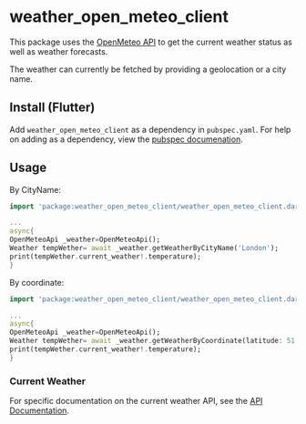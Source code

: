 # weather_open_meteo_client
This package uses the [OpenMeteo API](https://open-meteo.com/) to get the current weather status as well as weather forecasts.

The weather can currently be fetched by providing a geolocation or a city name.

## Install (Flutter)
Add ```weather_open_meteo_client``` as a dependency in  `pubspec.yaml`.
For help on adding as a dependency, view the [pubspec documenation](https://flutter.io/using-packages/).

## Usage
By CityName:
```dart
import 'package:weather_open_meteo_client/weather_open_meteo_client.dart';

...
async{
OpenMeteoApi _weather=OpenMeteoApi();
Weather tempWether= await _weather.getWeatherByCityName('London');
print(tempWether.current_weather!.temperature);
}
```

By coordinate:
```dart
import 'package:weather_open_meteo_client/weather_open_meteo_client.dart';

...
async{
OpenMeteoApi _weather=OpenMeteoApi();
Weather tempWether= await _weather.getWeatherByCoordinate(latitude: 51.5072, longitude: -0.1275,current_weather: true);
print(tempWether.current_weather!.temperature);
}
```

### Current Weather
For specific documentation on the current weather API, see the [API Documentation](https://open-meteo.com/en/docs#api_form).
